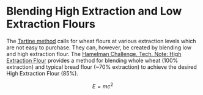 # Blending High Extraction and Low Extraction Flours

The [Tartine method][Tartine3] calls for wheat flours at various extraction levels which
are not easy to purchase. They can, however, be created by blending low and
high extraction flour. The
[Hamelman Challenge, Tech. Note: High Extraction Flour][Hamelman Challenge]
provides a method for blending whole wheat (100% extraction) and typical bread
flour (~70% extraction) to achieve the desired High Extraction Flour (85%).

$$ E=mc^2 $$

[Tartine3]: https://books.google.com/books/about/Tartine_Book_No_3.html?id=iS_UAAAAQBAJ "Tartine Book No. 3: Modern Ancient Classic Whole"

[Hamelman Challenge]: http://hamelmanchallenge.blogspot.com/2010/06/tech-note-high-extraction-flour.html "Tech. Note: High Extraction Flour"


